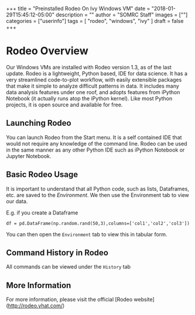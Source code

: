+++
title = "Preinstalled Rodeo On Ivy Windows VM"
date = "2018-01-29T15:45:12-05:00"
description = ""
author = "SOMRC Staff"
images = [""]
categories = ["userinfo"]
tags = [
    "rodeo", 
    "windows",
    "ivy"
]
draft = false
+++

# Rodeo Overview

Our Windows VMs are installed with Rodeo version 1.3, as of the last update. Rodeo is a lightweight, Python based, IDE for data science.
It has a very streamlined code-to-plot workflow, with easily extensible packages that make it simple to 
analyze difficult patterns in data. It includes many data analysis features under one roof, and adopts features from 
iPython Notebook (it actually runs atop the iPython kernel). Like most Python projects, 
it is open source and available for free. 

## Launching Rodeo

You can launch Rodeo from the Start menu. It is a self contained IDE that would not require any knowledge of the command line.
Rodeo can be used in the same manner as any other Python IDE such as iPython Notebook or Jupyter Notebook. 

## Basic Rodeo Usage

It is important to understand that all Python code, such as lists, Dataframes, etc. are saved to the 
*Environment*. We then use the Environment tab to view our data. 

E.g. if you create a Dataframe 

	df = pd.DataFrame(np.random.rand(50,3),columns=['col1','col2','col3'])

You can then open the ```Environment``` tab to view this in tabular form. 

## Command History in Rodeo

All commands can be viewed under the ```History``` tab

## More Information

For more information, please visit the official [Rodeo website] (http://rodeo.yhat.com/)

